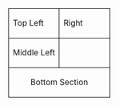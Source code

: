 <table style="width: 100%; border-collapse: collapse;">
  <!-- Top Row: Top Left and Right Quadrants -->
  <tr>
    <td style="width: 50%; vertical-align: top; border: 1px solid #000; height: 25%;">
      <!-- Content for Top Left (Languages + Bug Catcher) -->
      <p>Top Left</p>
    </td>
    <td style="width: 50%; vertical-align: top; border: 1px solid #000; height: 75%;">
      <!-- Content for Right (Tools & Technologies) -->
      <p>Right</p>
    </td>
  </tr>
  <!-- Middle Row: Middle Left Quadrant -->
  <tr>
    <td style="width: 50%; vertical-align: top; border: 1px solid #000; height: 50%;">
      <!-- Content for Middle Left (Research Interest) -->
      <p>Middle Left</p>
    </td>
    <td style="width: 50%; border: 1px solid #000; height: 50%;">
      <!-- Empty cell to align with Right -->
    </td>
  </tr>
  <!-- Bottom Row: Bottom Section -->
  <tr>
    <td colspan="2" style="border: 1px solid #000; text-align: center; height: 25%;">
      <!-- Content for Bottom Section (Pixel Art Wallpaper) -->
      <p>Bottom Section</p>
    </td>
  </tr>
</table>



<!-- 
----
[<img src="https://github-profile-trophy.vercel.app/?username=durgeshsamariya&row=2&column=3" />](https://github.com/ryo-ma/github-profile-trophy)
[<img src="https://github-readme-stats.vercel.app/api?username=durgeshsamariya&theme=algolia&count_private=true&include_all_commits=true&show_icons=true" />](https://github.com/anuraghazra/github-readme-stats)
[![GitHub Streak](https://github-readme-streak-stats.herokuapp.com/?user=durgeshsamariya&theme=dark)](https://github.com/DenverCoder1/github-readme-streak-stats)
[![Durgesh's Top Langs](https://github-readme-stats.vercel.app/api/top-langs/?username=themlphdstudent&theme=algolia&hide=Jupyter&layout=compact&show_icons=true)](https://github.com/anuraghazra/github-readme-stats)
 -->
